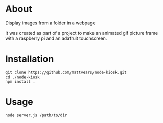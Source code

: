 ﻿# About

Display images from a folder in a webpage

It was created as part of a project to make an animated gif picture frame with a raspberry pi and an adafruit touchscreen.

# Installation

```
git clone https://github.com/mattvears/node-kiosk.git
cd ./node-kiosk
npm install .
```

# Usage

```
node server.js /path/to/dir
```
